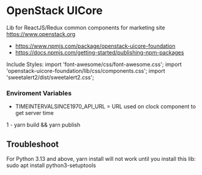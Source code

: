 OpenStack UICore
====================

Lib for ReactJS/Redux common components for marketing site https://www.openstack.org

* https://www.npmjs.com/package/openstack-uicore-foundation
* https://docs.npmjs.com/getting-started/publishing-npm-packages

Include Styles:
import 'font-awesome/css/font-awesome.css';
import 'openstack-uicore-foundation/lib/css/components.css';
import 'sweetalert2/dist/sweetalert2.css';

### Enviroment Variables

* TIMEINTERVALSINCE1970_API_URL                         = URL used on clock component to get server time   

1 - yarn build && yarn publish


## Troubleshoot
For Python 3.13 and above, yarn install will not work until you install this lib: sudo apt install python3-setuptools

